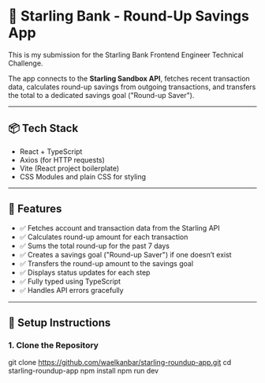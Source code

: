 # 💸 Starling Bank - Round-Up Savings App

This is my submission for the Starling Bank Frontend Engineer Technical Challenge.

The app connects to the **Starling Sandbox API**, fetches recent transaction data, calculates round-up savings from outgoing transactions, and transfers the total to a dedicated savings goal ("Round-up Saver").

---

## 📦 Tech Stack

- React + TypeScript
- Axios (for HTTP requests)
- Vite (React project boilerplate)
- CSS Modules and plain CSS for styling

---

## 🚀 Features

- ✅ Fetches account and transaction data from the Starling API
- ✅ Calculates round-up amount for each transaction
- ✅ Sums the total round-up for the past 7 days
- ✅ Creates a savings goal ("Round-up Saver") if one doesn’t exist
- ✅ Transfers the round-up amount to the savings goal
- ✅ Displays status updates for each step
- ✅ Fully typed using TypeScript
- ✅ Handles API errors gracefully

---

## 🔧 Setup Instructions

### 1. Clone the Repository

git clone https://github.com/waelkanbar/starling-roundup-app.git
cd starling-roundup-app
npm install
npm run dev
